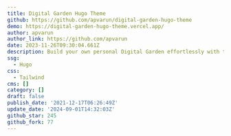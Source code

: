 ```yaml
---
title: Digital Garden Hugo Theme
github: https://github.com/apvarun/digital-garden-hugo-theme
demo: https://digital-garden-hugo-theme.vercel.app/
author: apvarun
author_link: https://github.com/apvarun
date: 2023-11-26T09:30:04.661Z
description: Build your own personal Digital Garden effortlessly with this Hugo theme
ssg:
  - Hugo
css:
  - Tailwind
cms: []
category: []
draft: false
publish_date: '2021-12-17T06:26:49Z'
update_date: '2024-09-01T14:32:03Z'
github_star: 245
github_fork: 77
---
```

